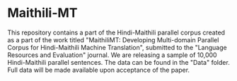 # Maithili-MT

This repository contains a part of the Hindi-Maithili parallel corpus created as a part of the work titled "MaithiliMT: Developing Multi-domain Parallel Corpus for Hindi-Maithili Machine Translation", submitted to the "Language Resources and Evaluation" journal. We are releasing a sample of 10,000 Hindi-Maithili parallel sentences. The data can be found in the "Data" folder. Full data will be made available upon acceptance of the paper.
